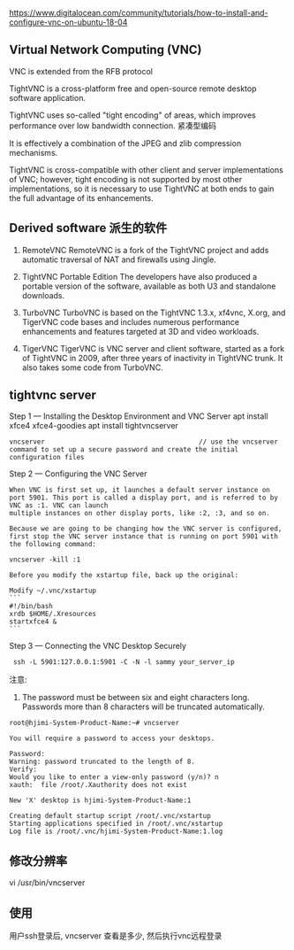 
https://www.digitalocean.com/community/tutorials/how-to-install-and-configure-vnc-on-ubuntu-18-04

## Virtual Network Computing (VNC)

VNC is extended from the RFB protocol

TightVNC is a cross-platform free and open-source remote desktop software application.

TightVNC uses so-called "tight encoding" of areas, which improves performance over low bandwidth connection. 紧凑型编码

It is effectively a combination of the JPEG and zlib compression mechanisms.

TightVNC is cross-compatible with other client and server implementations of VNC; however, tight encoding 
is not supported by most other implementations, so it is necessary to use TightVNC at both ends to gain the 
full advantage of its enhancements.


## Derived software 派生的软件

1. RemoteVNC
    RemoteVNC is a fork of the TightVNC project and adds automatic traversal of NAT and firewalls using Jingle.

1. TightVNC Portable Edition
    The developers have also produced a portable version of the software, available as both U3 and standalone downloads.

1. TurboVNC
    TurboVNC is based on the TightVNC 1.3.x, xf4vnc, X.org, and TigerVNC code bases and includes numerous performance 
    enhancements and features targeted at 3D and video workloads.

1. TigerVNC
    TigerVNC is VNC server and client software, started as a fork of TightVNC in 2009, after three years of inactivity 
    in TightVNC trunk. It also takes some code from TurboVNC.

## tightvnc server

Step 1 — Installing the Desktop Environment and VNC Server
    apt install xfce4 xfce4-goodies
    apt install tightvncserver

    vncserver                                       // use the vncserver command to set up a secure password and create the initial configuration files
    

Step 2 — Configuring the VNC Server

    When VNC is first set up, it launches a default server instance on port 5901. This port is called a display port, and is referred to by VNC as :1. VNC can launch
    multiple instances on other display ports, like :2, :3, and so on.

    Because we are going to be changing how the VNC server is configured, first stop the VNC server instance that is running on port 5901 with the following command:

    vncserver -kill :1

    Before you modify the xstartup file, back up the original:

    Modify ~/.vnc/xstartup
    ```
    #!/bin/bash 
    xrdb $HOME/.Xresources 
    startxfce4 & 
    ```

Step 3 — Connecting the VNC Desktop Securely 

     ssh -L 5901:127.0.0.1:5901 -C -N -l sammy your_server_ip


注意:

1. The password must be between six and eight characters long. Passwords more than 8 characters will be truncated automatically.



```
root@hjimi-System-Product-Name:~# vncserver

You will require a password to access your desktops.

Password:
Warning: password truncated to the length of 8.                 
Verify:
Would you like to enter a view-only password (y/n)? n
xauth:  file /root/.Xauthority does not exist

New 'X' desktop is hjimi-System-Product-Name:1

Creating default startup script /root/.vnc/xstartup
Starting applications specified in /root/.vnc/xstartup
Log file is /root/.vnc/hjimi-System-Product-Name:1.log

```




## 修改分辨率

vi /usr/bin/vncserver


## 使用

用户ssh登录后, vncserver 查看是多少, 然后执行vnc远程登录
